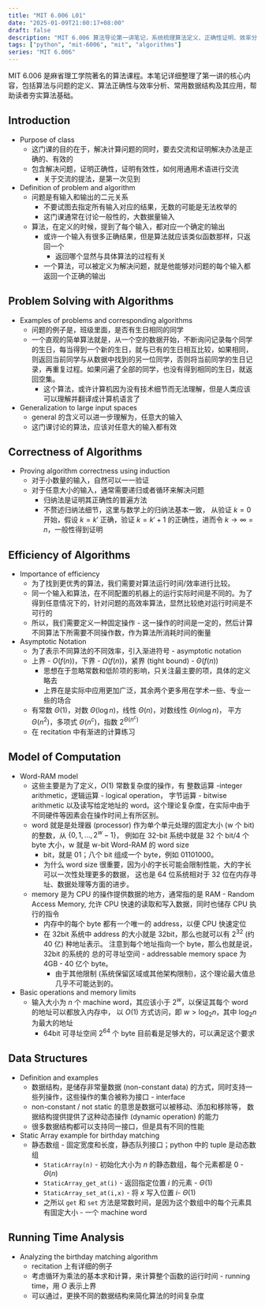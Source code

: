 ```yaml
---
title: "MIT 6.006 L01"
date: "2025-01-09T21:00:17+08:00"
draft: false
description: "MIT 6.006 算法导论第一讲笔记，系统梳理算法定义、正确性证明、效率分析、数据结构等核心内容，助力算法学习入门。"
tags: ["python", "mit-6006", "mit", "algorithms"]
series: "MIT 6.006"
---
```



MIT 6.006 是麻省理工学院著名的算法课程。本笔记详细整理了第一讲的核心内容，包括算法与问题的定义、算法正确性与效率分析、常用数据结构及其应用，帮助读者夯实算法基础。

<!--more-->

## Introduction

- Purpose of class
  - 这门课的目的在于，解决计算问题的同时，要去交流和证明解决办法是正确的、有效的
  - 包含解决问题，证明正确性，证明有效性，如何用通用术语进行交流
    - 关于交流的提法，是第一次见到
- Definition of problem and algorithm
  - 问题是有输入和输出的二元关系
    - 不要试图去指定所有输入对应的结果，无数的可能是无法枚举的
    - 这门课通常在讨论一般性的，大数据量输入
  - 算法，在定义的时候，提到了每个输入，都对应一个确定的输出
    - 或许一个输入有很多正确结果，但是算法就应该类似函数那样，只返回一个
      - 返回哪个显然与具体算法的过程有关
    - 一个算法，可以被定义为解决问题，就是他能够对问题的每个输入都返回一个正确的输出

## Problem Solving with Algorithms

- Examples of problems and corresponding algorithms
  - 问题的例子是，班级里面，是否有生日相同的同学
  - 一个直观的简单算法就是，从一个空的数据开始，不断询问记录每个同学的生日，每当得到一个新的生日，就与已有的生日相互比较，如果相同，则返回当前同学与从数据中找到的另一位同学，否则将当前同学的生日记录，再重复过程。如果问遍了全部的同学，也没有得到相同的生日，就返回空集。
    - 这个算法，或许计算机因为没有技术细节而无法理解，但是人类应该可以理解并翻译成计算机语言了
- Generalization to large input spaces
  - general 的含义可以进一步理解为，任意大的输入
  - 这门课讨论的算法，应该对任意大的输入都有效

## Correctness of Algorithms

- Proving algorithm correctness using induction
  - 对于小数量的输入，自然可以一一验证
  - 对于任意大小的输入，通常需要递归或者循环来解决问题
    - 归纳法是证明其正确性的普遍方法
    - 不赘述归纳法细节，这里与数学上的归纳法基本一致，
      从验证 $k=0$ 开始，假设 $k=k'$ 正确，验证 $k=k'+1$ 的正确性，进而令 $k\to \infty=n$，一般性得到证明

## **Efficiency of Algorithms**

- Importance of efficiency
  - 为了找到更优秀的算法，我们需要对算法运行时间/效率进行比较。
  - 同一个输入和算法，在不同配置的机器上的运行实际时间是不同的。为了得到任意情况下的，针对问题的高效率算法，显然比较绝对运行时间是不可行的
  - 所以，我们需要定义一种固定操作 - 这一操作的时间是一定的，然后计算不同算法下所需要不同操作数，作为算法所消耗时间的衡量
- Asymptotic Notation
  - 为了表示不同算法的不同效率，引入渐进符号 - asymptotic notation
  - 上界 - $O(f(n))$，下界 - $\Omega(f(n))$，紧界 (tight bound) - $\Theta(f(n))$
    - 思想在于忽略常数和低阶项的影响，只关注最主要的项，具体的定义略去
    - 上界在是实际中应用更加广泛，其余两个更多用在学术一些、专业一些的场合
  - 有常数 $\Theta(1)$，对数 $\Theta(\log n)$，线性 $\Theta(n)$，对数线性 $\Theta(n\log n)$，
    平方 $\Theta(n^{2})$，多项式 $\Theta(n^c)$，指数 $2^{\Theta(n^c)}$
  - 在 recitation 中有渐进的计算练习

## **Model of Computation**

- Word-RAM model
  - 这些主要是为了定义，$O(1)$ 常数复杂度的操作，有 整数运算 -integer arithmetic，逻辑运算 - logical operation，
    字节运算 - bitwise arithmetic 以及读写给定地址的 word。这个理论复杂度，在实际中由于不同硬件等因素会在操作时间上有所区别。
  - word 就是是处理器 (processor) 作为单个单元处理的固定大小 (w 个 bit) 的整数，从 $\{0,1,\dots,2^w - 1\}$，
    例如在 32-bit 系统中就是 32 个 bit/4 个 byte 大小，w 就是 w-bit Word-RAM 的 word size
    - bit，就是 01；八个 bit 组成一个 byte，例如 01101000。
    - 为什么 word size 很重要，因为小的字长可能会限制性能，大的字长可以一次性处理更多的数据，
      这也是 64 位系统相对于 32 位在内存寻址、数据处理等方面的进步。
  - memory 是为 CPU 的操作提供数据的地方，通常指的是 RAM - Random Access Memory,
    允许 CPU 快速的读取和写入数据，同时也储存 CPU 执行的指令
    - 内存中的每个 byte 都有一个唯一的 address，以便 CPU 快速定位
    - 在 32bit 系统中 address 的大小就是 32bit，那么也就可以有 $2^{32}$ (约 40 亿) 种地址表示。
      注意到每个地址指向一个 byte，那么也就是说， 32bit 的系统的
      总的可寻址空间 - addressable memory space 为 4GB - 40 亿个 byte。
      - 由于其他限制 (系统保留区域或其他架构限制)，这个理论最大值总几乎不可能达到的。
- Basic operations and memory limits
  - 输入大小为 $n$ 个 machine word，其应该小于 $2^w$，以保证其每个 word 的地址可以都放入内存中，
    以 $O(1)$ 方式访问，即 $w>\log_{2}n$，其中 $\log_{2}n$ 为最大的地址
    - 64bit 可寻址空间 $2^{64}$ 个 byte 目前看是足够大的，可以满足这个要求

## **Data Structures**

- Definition and examples
  - 数据结构，是储存非常量数据 (non-constant data) 的方式，同时支持一些列操作，这些操作的集合被称为接口 - interface
  - non-constant / not static 的意思是数据可以被移动、添加和移除等，
    数据结构提供提供了这种动态操作 (dynamic operation) 的能力
  - 很多数据结构都可以支持同一接口，但是具有不同的性能
- Static Array example for birthday matching
  - 静态数组 - 固定宽度和长度，静态队列接口；python 中的 tuple 是动态数组
    - `StaticArray(n)` - 初始化大小为 $n$ 的静态数组，每个元素都是 0 - $\Theta(n)$
    - `StaticArray_get_at(i)` - 返回指定位置 $i$ 的元素 - $\Theta(1)$
    - `StaticArray_set_at(i,x)` - 将 $x$ 写入位置 $i$- $\Theta(1)$
    - 之所以 `get` 和 `set` 方法是常数时间，是因为这个数组中的每个元素具有固定大小 - 一个 machine word

## **Running Time Analysis**

- Analyzing the birthday matching algorithm
  - recitation 上有详细的例子
  - 考虑循环为乘法的基本求和计算，来计算整个函数的运行时间 - running time，用 $O$ 表示上界
  - 可以通过，更换不同的数据结构来简化算法的时间复杂度
